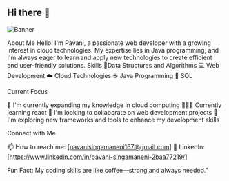 ## Hi there 👋
![Banner](https://github.com/username/repository/blob/main/path/to/image.png?raw=true)


About Me
Hello! I'm Pavani, a passionate web developer with a growing interest in cloud technologies. My expertise lies in Java programming, and I'm always eager to learn and apply new technologies to create efficient and user-friendly solutions.
Skills
📅Data Structures and Algorithms
💻 Web Development
☁️ Cloud Technologies
☕ Java Programming
🚀 SQL


Current Focus

🌱 I'm currently expanding my knowledge in cloud computing
👩🏻‍💻 Currently learning react
👯 I'm looking to collaborate on web development projects
🤔 I'm exploring new frameworks and tools to enhance my development skills

Connect with Me

📫 How to reach me: [pavanisingamaneni167@gmail.com]
💼 LinkedIn: [https://www.linkedin.com/in/pavani-singamaneni-2baa77219/]

Fun Fact: My coding skills are like coffee—strong and always needed."

